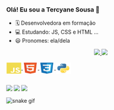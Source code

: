 ### Olá! Eu sou a Tercyane Sousa 👋

- 🗓️ Desenvolvedora  em  formação 
- 💻 Estudando: JS, CSS e HTML ...
- 😃 Pronomes: ela/dela


<div align="center">
  <a href="https://https://www.linkedin.com/in/tercyane/">
  <img height="180em" src="https://github-readme-stats.vercel.app/api?username=tercyane&show_icons=true&theme=midnight-purple&include_all_commits=true&count_private=true"/>
  <img height="180em" src="https://github-readme-stats.vercel.app/api/top-langs/?username=tercyane&layout=compact&langs_count=7&theme=midnight-purple"/>
 
</div>
  
  <div style="display: inline_block"><br>
  <img align="center" alt="Rafa-Js" height="30" width="40" src="https://raw.githubusercontent.com/devicons/devicon/master/icons/javascript/javascript-plain.svg">
  <img align="center" alt="Rafa-HTML" height="30" width="40" src="https://raw.githubusercontent.com/devicons/devicon/master/icons/html5/html5-original.svg">
  <img align="center" alt="Rafa-CSS" height="30" width="40" src="https://raw.githubusercontent.com/devicons/devicon/master/icons/css3/css3-original.svg">
  <img align="center" alt="Rafa-Python" height="30" width="40" src="https://raw.githubusercontent.com/devicons/devicon/master/icons/python/python-original.svg">
 
</div>
  
  ##
  
  <div>
    
  <a href="https://www.instagram.com/leiturasdatercy/" target="_blank"><img src="https://img.shields.io/badge/-Instagram-%23E4405F?style=for-the-badge&logo=instagram&logoColor=white" target="_blank"></a>
 	<a href="https://www.twitch.tv/tercyane" target="_blank"><img src="https://img.shields.io/badge/Twitch-9146FF?style=for-the-badge&logo=twitch&logoColor=white" target="_blank"></a> 
  <a href="https://www.linkedin.com/in/tercyane/" target="_blank"><img src="https://img.shields.io/badge/-LinkedIn-%230077B5?style=for-the-badge&logo=linkedin&logoColor=white" target="_blank"></a> 
  
    
  </div>
  
  ![snake gif](https://github.com/Tercyane/Tercyane/blob/output/github-contribution-grid-snake.svg)
